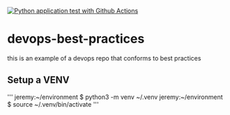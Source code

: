 [![Python application test with Github Actions](https://github.com/autodor/devops-best-practices/actions/workflows/main.yml/badge.svg)](https://github.com/autodor/devops-best-practices/actions/workflows/main.yml)

# devops-best-practices
this is an example of a devops repo that conforms to best practices

## Setup a VENV
'''
jeremy:~/environment $ python3 -m venv ~/.venv
jeremy:~/environment $ source ~/.venv/bin/activate
'''
